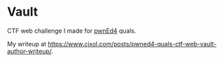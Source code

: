 # Vault

CTF web challenge I made for [pwnEd4](https://pwned.sigint.mx/) quals.

My writeup at https://www.cjxol.com/posts/pwned4-quals-ctf-web-vault-author-writeup/.
